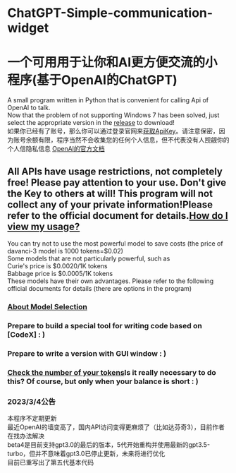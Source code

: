 # ChatGPT-Simple-communication-widget
# 一个可用用于让你和AI更方便交流的小程序(基于OpenAI的ChatGPT)
A small program written in Python that is convenient for calling Api of OpenAI to talk.  
Now that the problem of not supporting Windows 7 has been solved, just select the appropriate version in the [release](https://github.com/Kalcite/ChatGPT-Simple-communication-widget/releases) to download!  
如果你已经有了账号，那么你可以通过登录官网来[获取ApiKey](https://platform.openai.com/account/api-keys)。请注意保密，因为账号余额有限，程序当然不会收集您的任何个人信息，但不代表没有人觊觎你的个人信隐私信息
[OpenAI的官方文档](https://platform.openai.com/docs/api-reference/chat/create?lang=python)  
## All APIs have usage restrictions, not completely free! Please pay attention to your use. Don't give the Key to others at will! This program will not collect any of your private information!Please refer to the official document for details.[How do I view my usage?](https://platform.openai.com/account/usage)  
You can try not to use the most powerful model to save costs (the price of davanci-3 model is 1000 tokens=$0.02)  
Some models that are not particularly powerful, such as  
Curie's price is $0.0020/1K tokens  
Babbage price is $0.0005/1K tokens  
These models have their own advantages. Please refer to the following official documents for details (there are options in the program)  
### [About Model Selection](https://platform.openai.com/docs/models)  
### Prepare to build a special tool for writing code based on [CodeX] : )  
### Prepare to write a version with GUI window : )  
### [Check the number of your tokens](https://platform.openai.com/tokenizer)Is it really necessary to do this? Of course, but only when your balance is short : )  
### 2023/3/4公告  
本程序不定期更新  
最近OpenAI的墙变高了，国内API访问变得更麻烦了（比如达芬奇3），目前作者在找办法解决  
beta4是目前支持gpt3.0的最后的版本，5代开始重构并使用最新的gpt3.5-turbo，但并不意味着gpt3.0已停止更新，未来将进行优化  
目前已重写出了第五代基本代码
